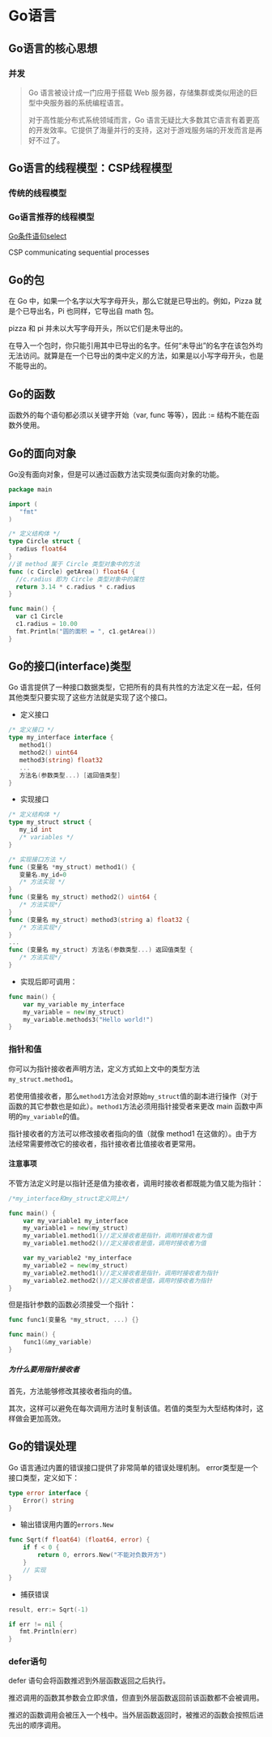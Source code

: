 # Go语言

## Go语言的核心思想

### 并发

>Go 语言被设计成一门应用于搭载 Web 服务器，存储集群或类似用途的巨型中央服务器的系统编程语言。
>
>对于高性能分布式系统领域而言，Go 语言无疑比大多数其它语言有着更高的开发效率。它提供了海量并行的支持，这对于游戏服务端的开发而言是再好不过了。

## Go语言的线程模型：CSP线程模型

### 传统的线程模型

### Go语言推荐的线程模型

[Go条件语句select](https://www.runoob.com/go/go-select-statement.html)

CSP communicating sequential processes

## Go的包

在 Go 中，如果一个名字以大写字母开头，那么它就是已导出的。例如，Pizza 就是个已导出名，Pi 也同样，它导出自 math 包。

pizza 和 pi 并未以大写字母开头，所以它们是未导出的。

在导入一个包时，你只能引用其中已导出的名字。任何“未导出”的名字在该包外均无法访问。就算是在一个已导出的类中定义的方法，如果是以小写字母开头，也是不能导出的。

## Go的函数

函数外的每个语句都必须以关键字开始（var, func 等等），因此 := 结构不能在函数外使用。

## Go的面向对象

Go没有面向对象，但是可以通过函数方法实现类似面向对象的功能。

```go
package main

import (
   "fmt"
)

/* 定义结构体 */
type Circle struct {
  radius float64
}
//该 method 属于 Circle 类型对象中的方法
func (c Circle) getArea() float64 {
  //c.radius 即为 Circle 类型对象中的属性
  return 3.14 * c.radius * c.radius
}

func main() {
  var c1 Circle
  c1.radius = 10.00
  fmt.Println("圆的面积 = ", c1.getArea())
}
```

## Go的接口(interface)类型

Go 语言提供了一种接口数据类型，它把所有的具有共性的方法定义在一起，任何其他类型只要实现了这些方法就是实现了这个接口。

* 定义接口

```go
/* 定义接口 */
type my_interface interface {
   method1()
   method2() uint64
   method3(string) float32
   ...
   方法名(参数类型...) [返回值类型]
}
```

* 实现接口

```go
/* 定义结构体 */
type my_struct struct {
   my_id int
   /* variables */
}

/* 实现接口方法 */
func (变量名 *my_struct) method1() {
   变量名.my_id=0
   /* 方法实现 */
}
func (变量名 my_struct) method2() uint64 {
   /* 方法实现*/
}
func (变量名 my_struct) method3(string a) float32 {
   /* 方法实现*/
}
...
func (变量名 my_struct) 方法名(参数类型...) 返回值类型 {
   /* 方法实现*/
}
```

* 实现后即可调用：

```go
func main() {
    var my_variable my_interface
    my_variable = new(my_struct)
    my_variable.methods3("Hello world!")
}
```

### 指针和值

你可以为指针接收者声明方法，定义方式如上文中的类型方法`my_struct.method1`。

若使用值接收者，那么`method1`方法会对原始`my_struct`值的副本进行操作（对于函数的其它参数也是如此）。`method1`方法必须用指针接受者来更改 main 函数中声明的`my_variable`的值。

指针接收者的方法可以修改接收者指向的值（就像 method1 在这做的）。由于方法经常需要修改它的接收者，指针接收者比值接收者更常用。

#### 注意事项

不管方法定义时是以指针还是值为接收者，调用时接收者都既能为值又能为指针：

```go
/*my_interface和my_struct定义同上*/

func main() {
    var my_variable1 my_interface
    my_variable1 = new(my_struct)
    my_variable1.method1()//定义接收者是指针，调用时接收者为值
    my_variable1.method2()//定义接收者是值，调用时接收者为值

    var my_variable2 *my_interface
    my_variable2 = new(my_struct)
    my_variable2.method1()//定义接收者是指针，调用时接收者为指针
    my_variable2.method2()//定义接收者是值，调用时接收者为指针
}
```

但是指针参数的函数必须接受一个指针：

```go
func func1(变量名 *my_struct, ...) {}

func main() {
    func1(&my_variable)
}
```

##### 为什么要用指针接收者

首先，方法能够修改其接收者指向的值。

其次，这样可以避免在每次调用方法时复制该值。若值的类型为大型结构体时，这样做会更加高效。

## Go的错误处理

Go 语言通过内置的错误接口提供了非常简单的错误处理机制。
error类型是一个接口类型，定义如下：

```go
type error interface {
    Error() string
}
```

* 输出错误用内置的`errors.New`

```go
func Sqrt(f float64) (float64, error) {
    if f < 0 {
        return 0, errors.New("不能对负数开方")
    }
    // 实现
}
```

* 捕获错误

```go
result, err:= Sqrt(-1)

if err != nil {
   fmt.Println(err)
}
```

### defer语句

defer 语句会将函数推迟到外层函数返回之后执行。

推迟调用的函数其参数会立即求值，但直到外层函数返回前该函数都不会被调用。

推迟的函数调用会被压入一个栈中。当外层函数返回时，被推迟的函数会按照后进先出的顺序调用。